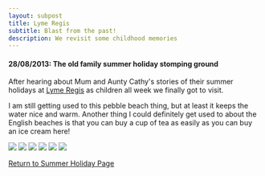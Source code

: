 ```yaml
---
layout: subpost
title: Lyme Regis
subtitle: Blast from the past!
description: We revisit some childhood memories
---
```


<h4>28/08/2013: The old family summer holiday stomping ground</h4>

After hearing about Mum and Aunty Cathy's stories of their summer holidays at <a target="_blank" href="http://www.lymeregis.org/">Lyme Regis</a> as children all week we finally got to visit. 

I am still getting used to this pebble beach thing, but at least it keeps the water nice and warm. Another thing I could definitely get used to about the English beaches is that you can buy a cup of tea as easily as you can buy an ice cream here!

<img src="https://adventuresofthetravellingtwins.com/Photos/2013-08-28-LymeRegis/day11-min.JPG" class="image1">
<img src="https://adventuresofthetravellingtwins.com/Photos/2013-08-28-LymeRegis/day12-min.JPG" class="image1">
<img src="https://adventuresofthetravellingtwins.com/Photos/2013-08-28-LymeRegis/day13-min.JPG" class="image1">
<img src="https://adventuresofthetravellingtwins.com/Photos/2013-08-28-LymeRegis/day14-min.JPG" class="image1">
<img src="https://adventuresofthetravellingtwins.com/Photos/2013-08-28-LymeRegis/day15-min.JPG" class="image1">
<img src="https://adventuresofthetravellingtwins.com/Photos/2013-08-28-LymeRegis/day16-min.JPG" class="image1">

<a href="https://adventuresofthetravellingtwins.com/2013/08/24/familysummerholiday/">Return to Summer Holiday Page</a>
